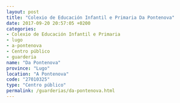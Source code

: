 ```yaml
---
layout: post
title: "Colexio de Educación Infantil e Primaria Da Pontenova"
date: 2017-09-20 20:57:05 +0200
categories:
- Colexio de Educación Infantil e Primaria
- lugo
- a-pontenova
- Centro público
- guarderia
name: "Da Pontenova"
province: "Lugo"
location: "A Pontenova"
code: "27010325"
type: "Centro público"
permalink: /guarderias/da-pontenova.html
---
```

